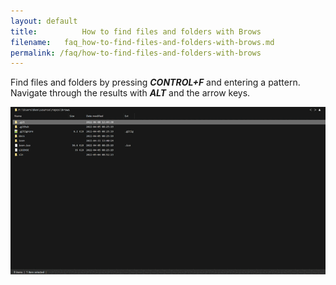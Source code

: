 ```yaml
---
layout: default
title:          How to find files and folders with Brows
filename:   faq_how-to-find-files-and-folders-with-brows.md
permalink: /faq/how-to-find-files-and-folders-with-brows
--- 
```


Find files and folders by pressing ***CONTROL+F*** and entering a pattern. Navigate through the results with ***ALT*** and the arrow keys.

![Find files and folders](assets/img/Find.gif)